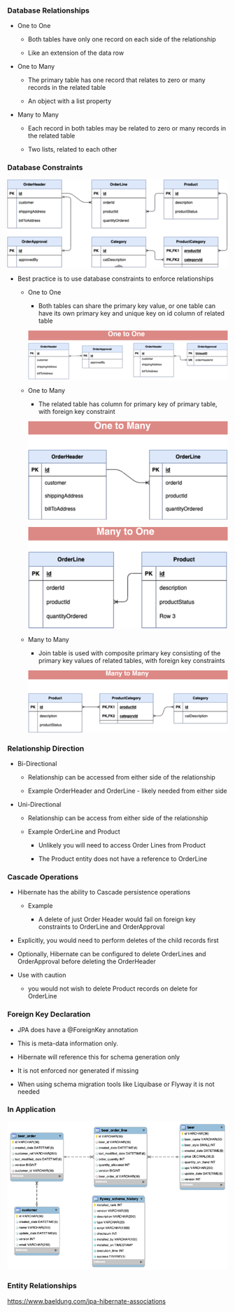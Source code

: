 ### Database Relationships

- One to One 
    
    - Both tables have only one record on each side of the relationship
    
    - Like an extension of the data row

- One to Many 
    
    - The primary table has one record that relates to zero or many records in the related table
    
    - An object with a list property

- Many to Many 

    - Each record in both tables may be related to zero or many records in the related table
    
    - Two lists, related to each other

### Database Constraints


![alt text](image-14.png)

- Best practice is to use database constraints to enforce relationships

    - One to One 

        - Both tables can share the primary key value, or one table can have its own primary key and unique key on id column of related table

        ![alt text](image-13.png)

    - One to Many 

        - The related table has column for primary key of primary table, with foreign key constraint

        ![alt text](image-10.png)

        ![alt text](image-11.png)

    -  Many to Many 

        - Join table is used with composite primary key consisting of the primary key values of related tables, with foreign key constraints 

        ![alt text](image-12.png)

### Relationship Direction

- Bi-Directional 

    - Relationship can be accessed from either side of the relationship
    
    - Example OrderHeader and OrderLine - likely needed from either side

- Uni-Directional 
    
    - Relationship can be access from either side of the relationship
    
    - Example OrderLine and Product 
    
        - Unlikely you will need to access Order Lines from Product
    
        - The Product entity does not have a reference to OrderLine

### Cascade Operations

- Hibernate has the ability to Cascade persistence operations
    
    - Example 
        
        - A delete of just Order Header would fail on foreign key constraints to OrderLine and OrderApproval

- Explicitly, you would need to perform deletes of the child records first

- Optionally, Hibernate can be configured to delete OrderLines and OrderApproval before deleting the OrderHeader

- Use with caution 

    - you would not wish to delete Product records on delete for OrderLine

### Foreign Key Declaration

- JPA does have a @ForeignKey annotation

- This is meta-data information only.

- Hibernate will reference this for schema generation only

- It is not enforced nor generated if missing

- When using schema migration tools like Liquibase or Flyway it is not needed

### In Application

![alt text](ERD.png)

### Entity Relationships

https://www.baeldung.com/jpa-hibernate-associations

